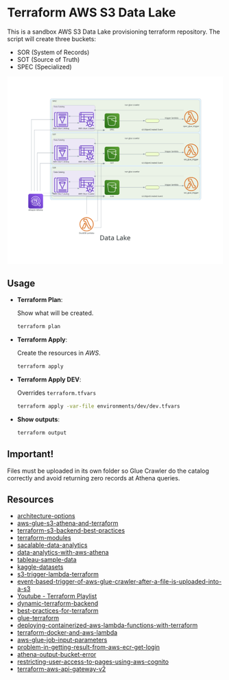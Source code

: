 # Terraform AWS S3 Data Lake

This is a sandbox AWS S3 Data Lake provisioning terraform repository. The script will create three buckets:

- SOR (System of Records)
- SOT (Source of Truth)
- SPEC (Specialized)

![Solution Diagram](docs/solution/data_lake.png)

## Usage

- **Terraform Plan**:

  Show what will be created.

  ```sh
  terraform plan
  ```

- **Terraform Apply**:

  Create the resources in _AWS_.

  ```sh
  terraform apply
  ```

- **Terraform Apply DEV**:

  Overrides `terraform.tfvars`

  ```sh
  terraform apply -var-file environments/dev/dev.tfvars
  ```

- **Show outputs**:

  ```sh
  terraform output
  ```

## Important!

Files must be uploaded in its own folder so Glue Crawler do the catalog correctly and avoid returning zero records at Athena queries.

## Resources

- [architecture-options](https://dev.to/aws-builders/architecture-options-for-building-a-basic-data-lake-on-aws-part-1-18hc)
- [aws-glue-s3-athena-and-terraform](https://medium.com/@todd_6710/infrastructure-as-code-built-data-lake-with-aws-glue-s3-athena-and-terraform-78bb54339f1a)
- [terraform-s3-backend-best-practices](https://medium.com/@jbornhoft/terraform-s3-backend-best-practices-revised-6f6a8fe8fdf7)
- [terraform-modules](https://github.com/WillBrock/terraform-course-examples)
- [sacalable-data-analytics](https://medium.com/@yaroslavzhbankov/architecting-scalable-data-analytics-harnessing-aws-athena-glue-s3-lambda-and-api-gateway-5e991d46c273)
- [data-analytics-with-aws-athena](https://dev.to/davidshaek/streamline-your-data-analytics-with-aws-athena-queries-and-terraform-5057)
- [tableau-sample-data](https://public.tableau.com/app/learn/sample-data)
- [kaggle-datasets](https://www.kaggle.com/datasets)
- [s3-trigger-lambda-terraform](https://hands-on.cloud/s3-trigger-lambda-terraform-example/)
- [event-based-trigger-of-aws-glue-crawler-after-a-file-is-uploaded-into-a-s3](https://stackoverflow.com/questions/48828194/event-based-trigger-of-aws-glue-crawler-after-a-file-is-uploaded-into-a-s3-bucke)
- [Youtube - Terraform Playlist](https://www.youtube.com/playlist?list=PL8HowI-L-3_9bkocmR3JahQ4Y-Pbqs2Nt)
- [dynamic-terraform-backend](https://dev.to/aws-builders/mastering-terraform-how-to-manage-multiple-environments-with-dynamic-s3-backends-1p9)
- [best-practices-for-terraform](https://cloud.google.com/docs/terraform/best-practices-for-terraform?hl=pt-br)
- [glue-terraform](https://www.youtube.com/watch?v=CYZ3ZjXdQP8)
- [deploying-containerized-aws-lambda-functions-with-terraform](https://medium.com/akava/deploying-containerized-aws-lambda-functions-with-terraform-7147b9815599)
- [terraform-docker-and-aws-lambda](https://ragunathrajasekaran.medium.com/building-scalable-serverless-applications-with-terraform-docker-and-aws-lambda-part-1-2-e9ff688f2794)
- [aws-glue-job-input-parameters](https://stackoverflow.com/questions/52316668/aws-glue-job-input-parameters)
- [problem-in-getting-result-from-aws-ecr-get-login](https://stackoverflow.com/questions/54232443/problem-in-getting-result-from-aws-ecr-get-login)
- [athena-output-bucket-error](https://repost.aws/knowledge-center/athena-output-bucket-error)
- [restricting-user-access-to-pages-using-aws-cognito](https://levelup.gitconnected.com/building-a-multi-page-app-with-streamlit-and-restricting-user-access-to-pages-using-aws-cognito-89a1fb5364a3)
- [terraform-aws-api-gateway-v2](https://github.com/comtravo/terraform-aws-api-gateway-v2)
